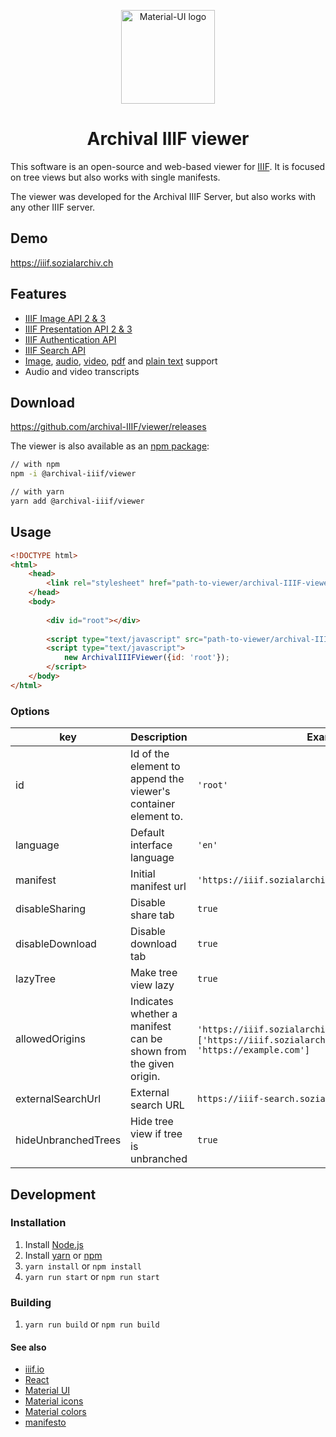 <p align="center">
  <a href="https://material-ui.com/" rel="noopener" target="_blank"><img width="150" src="https://archival-iiif.github.io/logos/iiif.png" alt="Material-UI logo"></a>
</p>

<h1 align="center">Archival IIIF viewer</h1>

This software is an open-source and web-based viewer for [IIIF](https://iiif.io/). It is focused on tree views but also works with single manifests.

The viewer was developed for the Archival IIIF Server, but also works with any other IIIF server.
## Demo

https://iiif.sozialarchiv.ch

## Features

* [IIIF Image API 2 & 3](https://iiif.io/api/image/3.0/)
* [IIIF Presentation API 2 & 3](https://iiif.io/api/presentation/3.0/)
* [IIIF Authentication API](https://iiif.io/api/auth/1.0/)
* [IIIF Search API](https://iiif.io/api/search/1.0/)
* [Image](https://iiif.sozialarchiv.ch/?manifest=https://iiif.sozialarchiv.ch/iiif/manifest/Images--Amsterdam_-_Boat_-_0635.jpg), [audio](https://iiif.sozialarchiv.ch/?manifest=https://iiif.sozialarchiv.ch/iiif/manifest/Audio__&__Video--Audio--378_Amsterdam.ogg), [video](https://iiif.sozialarchiv.ch/?manifest=https://iiif.sozialarchiv.ch/iiif/manifest/Audio__&__Video--Video--Amsterdam_krijgt_nieuwe_sleepboten-519265.ogv), [pdf](https://iiif.sozialarchiv.ch/?manifest=https://iiif.sozialarchiv.ch/iiif/manifest/Info--Test.pdf) and [plain text](https://iiif.sozialarchiv.ch/?manifest=https://iiif.sozialarchiv.ch/iiif/manifest/Info--Short__information.txt) support
* Audio and video transcripts

## Download

https://github.com/archival-IIIF/viewer/releases

The viewer is also available as an [npm package](https://www.npmjs.com/package/@archival-iiif/viewer):

```sh
// with npm
npm -i @archival-iiif/viewer

// with yarn
yarn add @archival-iiif/viewer
```

## Usage

```html
<!DOCTYPE html>
<html>
    <head>
        <link rel="stylesheet" href="path-to-viewer/archival-IIIF-viewer.min.css?v=x.y.z">
    </head>
    <body>
    
        <div id="root"></div>
    
        <script type="text/javascript" src="path-to-viewer/archival-IIIF-viewer.min.js?v=x.y.z"></script>
        <script type="text/javascript">
            new ArchivalIIIFViewer({id: 'root'});
        </script>
    </body>
</html>
```

### Options

<table>
    <thead>
        <tr>
            <th>key</th>
            <th>Description</th>
            <th>Example</th>
            <th>Mandatory</th>
            <th>Default</th>
        </tr>
    </thead>
    <tbody>
        <tr>
            <td>id</td>
            <td>Id of the element to append the viewer's container element to.</td>
            <td><code>'root'</code></td>
            <td>Yes</td>
            <td></td>
        </tr>
        <tr>
            <td>language</td>
            <td>Default interface language</td>
            <td><code>'en'</code></td>
            <td>No</td>
            <td></td>
        </tr>
        <tr>
            <td>manifest</td>
            <td>Initial manifest url</td>
            <td><code>'https://iiif.sozialarchiv.ch/iiif/collection/demo'</code></td>
            <td>No</td>
            <td></td>
        </tr>
        <tr>
            <td>disableSharing</td>
            <td>Disable share tab</td>
            <td><code>true</code></td>
            <td>No</td>
            <td><code>false</code></td>
        </tr>
        <tr>
            <td>disableDownload</td>
            <td>Disable download tab</td>
            <td><code>true</code></td>
            <td>No</td>
            <td><code>false</code></td>
        </tr>
        <tr>
            <td>lazyTree</td>
            <td>Make tree view lazy</td>
            <td><code>true</code></td>
            <td>No</td>
            <td><code>false</code></td>
        </tr>
        <tr>
            <td>allowedOrigins</td>
            <td>Indicates whether a manifest can be shown from the given origin.</td>
            <td>
                <code>'https://iiif.sozialarchiv.ch/'</code> or 
                <code>['https://iiif.sozialarchiv.ch', 'https://example.com']</code>
            </td>
            <td>No</td>
            <td><code>*</code></td>
        </tr>
        <tr>
            <td>externalSearchUrl</td>
            <td>External search URL</td>
            <td>
                <code>https://iiif-search.sozialarchiv.ch</code> 
            </td>
            <td>No</td>
            <td></td>
        </tr>
        <tr>
            <td>hideUnbranchedTrees</td>
            <td>Hide tree view if tree is unbranched</td>
            <td>
                <code>true</code> 
            </td>
            <td>No</td>
            <td>false</td>
        </tr>
    </tbody>
</table>

## Development

### Installation

1. Install [Node.js](https://nodejs.org/en/https://nodejs.org/en/)
1. Install [yarn](https://yarnpkg.com) or [npm](https://www.npmjs.com/)
1. ```yarn install``` or ```npm install```
1. ```yarn run start``` or  ```npm run start```

### Building

1. ```yarn run build``` or  ```npm run build```

#### See also

* [iiif.io](https://iiif.io/)
* [React](https://reactjs.org/docs/getting-started.html)
* [Material UI](https://next.material-ui.com/)
* [Material icons](https://material.io/tools/icons/)
* [Material colors](https://material.io/tools/color/)
* [manifesto](https://github.com/IIIF-Commons/manifesto)
